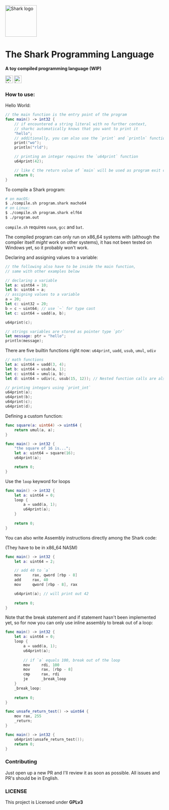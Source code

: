 <img src="https://i.imgur.com/8y53ssF.png" alt="Shark logo" height="100px">

<h1>The Shark Programming Language</h1>

**A toy compiled programming language (WIP)**

<img src="https://imgur.com/VBBeGtY.png" alt="Version 0.0.1" height="24px"> <img src="https://imgur.com/Mae21iF.png" alt="Language Rust" height="24px">

### How to use:
Hello World:

``` Swift
// the main function is the entry point of the program
func main() -> int32 {
    // if encountered a string literal with no further context,
    // sharkc automatically knows that you want to print it
    "hello";
    // additionally, you can also use the `print` and `println` function to print a string
    print("wo");
    println("rld");

    // printing an integar requires the `u64print` function
    u64print(42);

    // like C the return value of `main` will be used as program exit code
    return 0;
}
```

To compile a Shark program:

``` Bash
# on macOS:
$ ./compile.sh program.shark macho64
# on Linux:
$ ./compile.sh program.shark elf64
$ ./program.out
```

`compile.sh` requires `nasm`, `gcc` and `bat`.

The compiled program can only run on x86_64 systems with (although the compiler itself *might* work on other systems), it has not been tested on Windows yet, so it probably won't work.

Declaring and assigning values to a variable:

``` Swift
// the following also have to be inside the main function,
// same with other examples below

// declaring a variable
let a: uint64 = 10;
let b: uint64 = a;
// assigning values to a variable
a = 20;	
let c: uint32 = 20;
b = c ~ uint64;	// use `~` for type cast
let c: uint64 = uadd(a, b);

u64print(c);

// strings variables are stored as pointer type `ptr`
let message: ptr = "hello";
println(message);
```

There are five builtin functions right now: `u64print`, `uadd`, `usub`, `umul`, `udiv`

``` Swift
// math functions
let a: uint64 = uadd(3, 4);
let b: uint64 = usub(a, 1);
let c: uint64 = umul(a, b);
let d: uint64 = udiv(c, usub(15, 12)); // Nested function calls are also supported

// printing integars using `print_int`
u64print(a);
u64print(b);
u64print(c);
u64print(d);
```

Defining a custom function:

``` Swift
func square(a: uint64) -> uint64 {
    return umul(a, a);
}

func main() -> int32 {
    "the square of 16 is...";
    let a: uint64 = square(16);
    u64print(a);

    return 0;
}
```

Use the `loop` keyword for loops

``` Swift
func main() -> int32 {
    let a: uint64 = 0;
    loop {
        a = uadd(a, 1);
        u64print(a);
    }
    
    return 0;
}
```

You can also write Assembly instructions directly among the Shark code:

(They have to be in x86_64 NASM)

``` Swift
func main() -> int32 {
    let a: uint64 = 2;

    // add 40 to `a`
    mov     rax, qword [rbp - 8]
    add     rax, 40
    mov     qword [rbp - 8], rax

    u64print(a); // will print out 42
	
    return 0;
}
```

Note that the break statement and if statement hasn't been implemented yet, so for now you can only use inline assembly to break out of a loop:
``` Swift
func main() -> int32 {
    let a: uint64 = 0;
    loop {
        a = uadd(a, 1);
        u64print(a);
        
        // if `a` equals 100, break out of the loop
        mov     rdi, 100
        mov     rax, [rbp - 8]
        cmp     rax, rdi
        je      _break_loop
    }
    _break_loop:
    
    return 0;
}
```

``` Swift
func unsafe_return_test() -> uint64 {
    mov	rax, 255
    _return;
}

func main() -> int32 {
    u64print(unsafe_return_test());
    return 0;
}
```

### Contributing
Just open up a new PR and I'll review it as soon as possible. All issues and PR's should be in English.

### LICENSE
This project is Licensed under **GPLv3**
